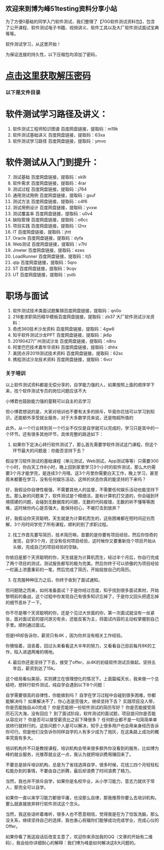 ## 欢迎来到博为峰51testing资料分享小站

为了方便0基础的同学入门软件测试，我们整理了【70G软件测试资料包】，包含了公开课程、软件测试电子书籍、视频讲义、软件工具以及大厂软件测试面试宝典等等。

软件测试学习，从这里开始！

为保证连接的持久性，以下压缩包均添加了密码，
# [点击这里获取解压密码](http://kbyx0011.mikecrm.com/qCumvim)

### 以下是文件目录

# 软件测试学习路径及讲义：
1. 软件测试工程师知识图谱 百度网盘链接，提取码：m19k
2. 软件测试基础讲义 百度网盘链接，提取码：63xa
3. 软件测试学习路径 百度网盘链接，提取码：ymvo

# 软件测试从入门到提升：
7. 测试基础 百度网盘链接，提取码：xk9i
8. 软件需求 百度网盘链接，提取码：4rar
9. 测试过程 百度网盘链接，提取码：j764
10. 通用测试用例 百度网盘链接，提取码：gxuf
11. 测试方法 百度网盘链接，提取码：c4f6
12. 测试用例设计 百度网盘链接，提取码：yvxw
13. 测试覆盖率 百度网盘链接，提取码：u0v4
14. 缺陷管理 百度网盘链接，提取码：o6cc
15. 项目实践 百度网盘链接，提取码：l2nx
16. IT 百度网盘链接，提取码：jhtt
17. Oracle 百度网盘链接，提取码：dyfa
18. Web测试 百度网盘链接，提取码：v7hl
19. Jmeter 百度网盘链接，提取码：ezes
20. LoadRunner 百度网盘链接，提取码：ltj5
21. qtp 百度网盘链接，提取码：5qro
22. ST 百度网盘链接，提取码：9cqv
23. UT 百度网盘链接，提取码：yutb

# 职场与面试
1. 软件测试技术类面试题集锦百度网盘链接，提取码：qn0o
2. 218套求职简历精华模板百度网盘链接，提取码：zb37
大厂软件测试沙龙资料：
1. 奇虎360技术沙龙资料 百度网盘链接，提取码：4gw6
2. 知乎软件测试沙龙PPT 百度网盘链接，提取码：jk6p
3. 20190427广州测试沙龙 百度网盘链接，提取码：n8ru
4. 阿里巴巴技术嘉年华资料 百度网盘链接，提取码：dhhx
5. 美团点评2019测试技术资料 百度网盘链接，提取码：62sc
6. 携程测试沙龙技术资料 百度网盘链接，提取码：6vcr

### 关于培训
以上软件测试资料都是无偿分享的，自学能力强的人，如果按照上面的顺序学下来，找个软件测试专员的岗位问题应该不大

小博君也鼓励能力强的童鞋可以自主的去学习

但小博君想说的是，大家对培训也不要有太多的排斥，毕竟你花钱可以学习到知识，还能额外享受就业服务，对于大多数学员来说，还是物超所值的

此外，从一个行业转到另一个行业不仅仅是自学就可以完成的，学习只是其中的一个环节。还有很多其他环节，具体完整的路途如下：

1. 如果你下定决心转行软件测试了，那么首先需要学软件测试这门课程，但这个环节最大的问题是：你能否坚持下去？

假设学习软件测试的基础课程（单元测试，Web测试，App测试等等）只需要300个小时，你白天工作8小时，晚上回到家里学习3个小时的软件测试，那么大约需要3个月才能学完，是连续3个月哦，这3个月里你需要白天工作，晚上学习，甚至周末都要在学习，没有任何娱乐活动，这样的状态你真的能坚持的下来吗？

好，我假设你自律性极强，不需要其他人的监督，不需要任何娱乐活动也能坚持下去。那么新的问题来了，软件测试是个精细活，是和计算机打交道的，你会碰到环境搭建的问题，会碰到无数据库的问题，无数的代码报错，无数的听不懂等等困难，这时候你内心是否强大，能保持初心，不被打击到放弃？

好，我假设你天资聪明，天生就是为计算机而生的，这些困难都在短时间迎刃而解，3个月时间学完了所有课程，顺利的到了求职过程。

2. 找工作首先要写简历，技术简历嘛，首要的是你要有项目经验，然后你惊奇的发现，自学3个月，还没有任何项目经验，这时候你又要重新找个项目开始从头做，完成自己的项目经验的空缺。

你依旧是那个天资聪明的你，天生就是为计算机而生，经过半个月后，你自行完成了两个项目的测试，测试报告都写的极为完美。然后你终于可以骄傲的为项目经验一栏画上浓墨重彩的一笔，然后完成了简历，开始投放自己的简历。

3. 在克服种种压力之后，你终于收到了面试通知。

但问题随之而来，如何准备面试？于是你经过百度，知乎找到很多面试素材，开始黎明前的备战，这个过程中你发现自己有很多知识忘掉了，于是你又回头把遗忘掉的细节恶补了一下。

你不尽是哪个天资聪明的你，还是个见过大世面的你，第一次面试就没有一丝紧张，面对面试官的提问游刃有余，还能反客为主，将面试内容的主动权掌握到自己手里。顺利通过面试。

但是HR却告诉你，薪资只有4K ，因为你并没有相关工作经验。

你懊恼着，沮丧着，回过头来看看这大半年的努力，又看看自己目前每月8K的工作，陷入进退两难的境地。

4. 最后你还是坚持了下去，接受了offer，从4K的初级软件测试员做起，坚持五年后，薪资到达了15k。

这个结局看似美丽，实则建立在很理想化的情况下。上面篇幅天长，我来做一个总结吧，想转行软件测试，纯自学会遇到以下8个问题：

自学需要很高的自律性，你能做到吗？
自学在学习过程中会碰到很多困难，你都能解决吗？
如果解决不了，你心态是否强大，继续坚持下去？
实践项目没人带，你是否能独自从0完成？
你是否能把一份软件测试的简历写好？
你是否能接受简历石沉大海，没有回应？
到了面试阶段，软件测试的面试题，项目提问你是否能从容应对？
你是否可以接受薪资比之前下降很多？
任何职业都不是一句简简单单说转行就转行的。这些问题个人是可以解决，知乎上很多用户也会用亲身经历告诉你可行。但是他们没告诉你同样自学的人有多少成为了炮灰，在这条路上成功的概率究竟有多大。

培训机构并不只是教授课程，培训机构会带来很多额外你没看到的服务，比如博为峰的就业服务，光推荐就业这一点，我认为就把培训费用赚回来了。

不要总是排斥培训机构，总是为了省钱选择自学，很多时候，花钱三四个月轻轻松松能办到的事情，不要由自己折腾，最后却浪费了时间浪费了精力。

当然，我也并不排斥自学，如果你是名校毕业，从小学习能力，意志力就优于常人，那完全可以自学。

如果你一直以来学习能力都很平庸，也没那么自律，那我推荐你要么去培训机构，要么就直接放弃转行软件测试这个念头。

当然，我这些话听着难听，很多人也不愿意相信，觉得我是在为了恰饭洗脑，那么没关系，继续坚持自己的选择，我也衷心祝福你们能够成功完成学业，完成心仪的Offer。

如果你看了我这段话后改变主意了，欢迎你来添加我的QQ（文章的开始有二维码），我会给你详细耐心的解释：我们博为峰是如何解决这8大问题的。
